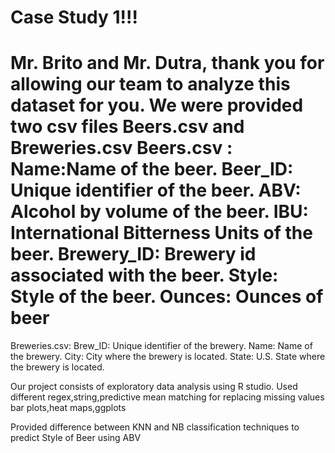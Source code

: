 # Case Study 1!!!
Mr. Brito and Mr. Dutra, thank you for allowing our team to analyze this dataset for you.
We were provided two csv files Beers.csv and Breweries.csv 
Beers.csv : 
Name:Name of the beer. 
Beer_ID: Unique identifier of the beer. 
ABV: Alcohol by volume of the beer. 
IBU: International Bitterness Units of the beer. 
Brewery_ID: Brewery id associated with the beer. 
Style: Style of the beer. Ounces: Ounces of beer
======================================================
Breweries.csv: 
Brew_ID: Unique identifier of the brewery. 
Name: Name of the brewery. City: City where the brewery is located. 
State: U.S. State where the brewery is located.

Our project consists of exploratory data analysis using R studio.
Used different regex,string,predictive mean matching for replacing missing values
bar plots,heat maps,ggplots

Provided difference between KNN and NB classification techniques to predict Style of Beer using ABV


